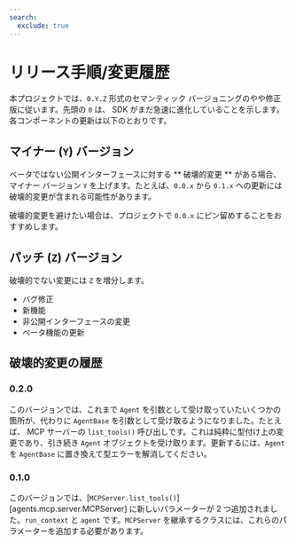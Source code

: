 ```yaml
---
search:
  exclude: true
---
```

# リリース手順/変更履歴

本プロジェクトでは、`0.Y.Z` 形式のセマンティック バージョニングのやや修正版に従います。先頭の `0` は、 SDK がまだ急速に進化していることを示します。各コンポーネントの更新は以下のとおりです。

## マイナー (`Y`) バージョン

ベータではない公開インターフェースに対する ** 破壊的変更 ** がある場合、マイナー バージョン `Y` を上げます。たとえば、`0.0.x` から `0.1.x` への更新には破壊的変更が含まれる可能性があります。

破壊的変更を避けたい場合は、プロジェクトで `0.0.x` にピン留めすることをおすすめします。

## パッチ (`Z`) バージョン

破壊的でない変更には `Z` を増分します。

-   バグ修正
-   新機能
-   非公開インターフェースの変更
-   ベータ機能の更新

## 破壊的変更の履歴

### 0.2.0

このバージョンでは、これまで `Agent` を引数として受け取っていたいくつかの箇所が、代わりに `AgentBase` を引数として受け取るようになりました。たとえば、 MCP サーバーの `list_tools()` 呼び出しです。これは純粋に型付け上の変更であり、引き続き `Agent` オブジェクトを受け取ります。更新するには、`Agent` を `AgentBase` に置き換えて型エラーを解消してください。

### 0.1.0

このバージョンでは、[`MCPServer.list_tools()`][agents.mcp.server.MCPServer] に新しいパラメーターが 2 つ追加されました。`run_context` と `agent` です。`MCPServer` を継承するクラスには、これらのパラメーターを追加する必要があります。